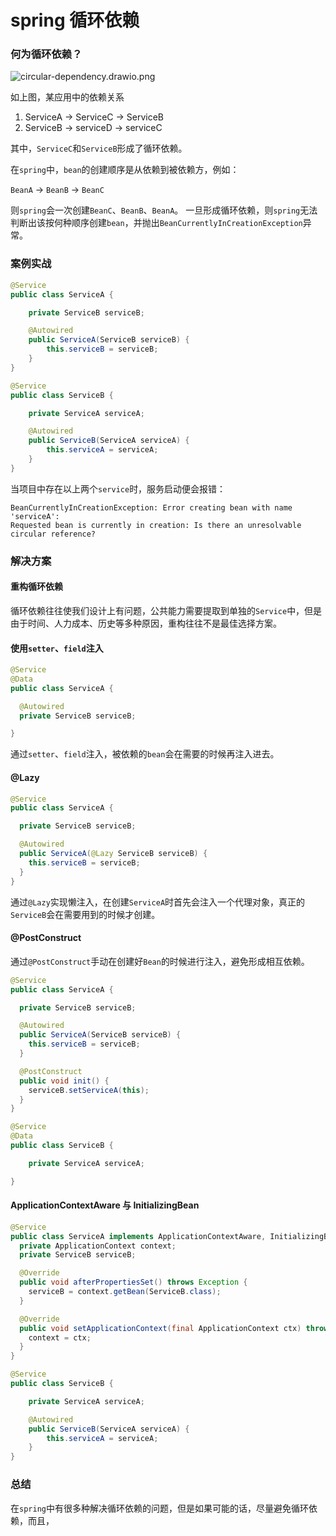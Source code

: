 # spring 循环依赖

### 何为循环依赖？

![circular-dependency.drawio.png](https://fudongdong-statics.oss-cn-beijing.aliyuncs.com/images/20220522/2ab6af04a2d240b58088d08e1a0553d8.png?x-oss-process=style/z.wiki)

如上图，某应用中的依赖关系

1. ServiceA -> ServiceC -> ServiceB
2. ServiceB -> serviceD -> serviceC

其中，`ServiceC`和`ServiceB`形成了循环依赖。

在`spring`中，`bean`的创建顺序是从依赖到被依赖方，例如：

`BeanA` -> `BeanB` -> `BeanC`

则`spring`会一次创建`BeanC`、`BeanB`、`BeanA`。
一旦形成循环依赖，则`spring`无法判断出该按何种顺序创建`bean`，并抛出`BeanCurrentlyInCreationException`异常。

### 案例实战

```java
@Service
public class ServiceA {

    private ServiceB serviceB;

    @Autowired
    public ServiceA(ServiceB serviceB) {
        this.serviceB = serviceB;
    }
}
```

```java
@Service
public class ServiceB {

    private ServiceA serviceA;

    @Autowired
    public ServiceB(ServiceA serviceA) {
        this.serviceA = serviceA;
    }
}
```

当项目中存在以上两个`service`时，服务启动便会报错：


```text
BeanCurrentlyInCreationException: Error creating bean with name 'serviceA':
Requested bean is currently in creation: Is there an unresolvable circular reference?
```

### 解决方案

#### 重构循环依赖

循环依赖往往使我们设计上有问题，公共能力需要提取到单独的`Service`中，但是由于时间、人力成本、历史等多种原因，重构往往不是最佳选择方案。

#### 使用`setter`、`field`注入


```java
@Service
@Data
public class ServiceA {

  @Autowired
  private ServiceB serviceB;

}
```

通过`setter`、`field`注入，被依赖的`bean`会在需要的时候再注入进去。

#### @Lazy

```java
@Service
public class ServiceA {

  private ServiceB serviceB;

  @Autowired
  public ServiceA(@Lazy ServiceB serviceB) {
    this.serviceB = serviceB;
  }
}
```

通过`@Lazy`实现懒注入，在创建`ServiceA`时首先会注入一个代理对象，真正的`ServiceB`会在需要用到的时候才创建。

#### @PostConstruct

通过`@PostConstruct`手动在创建好`Bean`的时候进行注入，避免形成相互依赖。


```java
@Service
public class ServiceA {

  private ServiceB serviceB;

  @Autowired
  public ServiceA(ServiceB serviceB) {
    this.serviceB = serviceB;
  }

  @PostConstruct
  public void init() {
    serviceB.setServiceA(this);
  }
}
```

```java
@Service
@Data
public class ServiceB {

    private ServiceA serviceA;

}
```

#### ApplicationContextAware 与 InitializingBean


```java
@Service
public class ServiceA implements ApplicationContextAware, InitializingBean {
  private ApplicationContext context;
  private ServiceB serviceB;

  @Override
  public void afterPropertiesSet() throws Exception {
    serviceB = context.getBean(ServiceB.class);
  }

  @Override
  public void setApplicationContext(final ApplicationContext ctx) throws BeansException {
    context = ctx;
  }
}
```

```java
@Service
public class ServiceB {

    private ServiceA serviceA;

    @Autowired
    public ServiceB(ServiceA serviceA) {
        this.serviceA = serviceA;
    }
}
```

### 总结

在`spring`中有很多种解决循环依赖的问题，但是如果可能的话，尽量避免循环依赖，而且，
